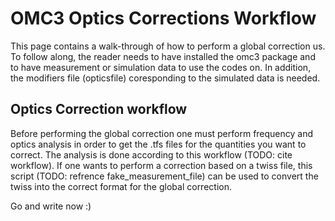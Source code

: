 # OMC3 Optics Corrections Workflow
This page contains a walk-through of how to perform a global correction us. To follow along, the reader needs to have installed the omc3 package and to have measurement or simulation data to use the codes on. In addition, the modifiers file (opticsfile) coresponding to the simulated data is needed.
## Optics Correction workflow
Before performing the global correction one must perform frequency and optics analysis in order to get the .tfs files for the quantities you want to correct. The analysis is done according to this workflow (TODO: cite workflow). If one wants to perform a correction based on a twiss file, this script (TODO: refrence fake_measurement_file) can be used to convert the twiss into the correct format for the global correction. 

Go and write now :)

